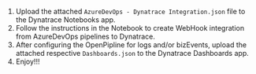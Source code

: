 1. Upload the attached `AzureDevOps - Dynatrace Integration.json` file to the Dynatrace Notebooks app. 
2. Follow the instructions in the Notebook to create WebHook integration from AzureDevOps pipelines to Dynatrace.
3. After configuring the OpenPipline for logs and/or bizEvents, upload the attached respective `Dashboards.json` to the Dynatrace Dashboards app. 
4. Enjoy!!!
